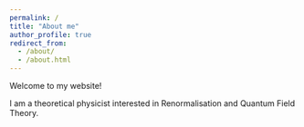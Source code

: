 ```yaml
---
permalink: /
title: "About me"
author_profile: true
redirect_from: 
  - /about/
  - /about.html
---
```


Welcome to my website!

I am a theoretical physicist interested in Renormalisation and Quantum Field Theory.